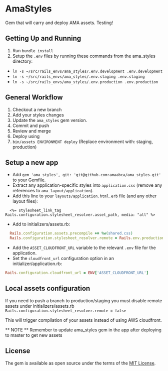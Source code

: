 # AmaStyles
Gem that will carry and deploy AMA assets. Testing!

## Getting Up and Running

1. Run `bundle install`
2. Setup the `.env` files by running these commands from the ama_styles directory:
  * `ln -s ~/src/rails_envs/ama_styles/.env.development .env.development`
  * `ln -s ~/src/rails_envs/ama_styles/.env.staging .env.staging`
  * `ln -s ~/src/rails_envs/ama_styles/.env.production .env.production`

## General Workflow

1. Checkout a new branch
2. Add your styles changes
3. Update the `ama_styles` gem version.
4. Commit and push
5. Review and merge
6. Deploy using
  1. `bin/assets ENVIRONMENT deploy` (Replace environment with: staging, production)

## Setup a new app

* Add `gem 'ama_styles', git: 'git@github.com:amaabca/ama_styles.git'` to your Gemfile.
* Extract any application-specific styles into `application.css` (remove any references to `ama_layout/application`).
* Add this line to your `layouts/application.html.erb` file (and any other layout files):

```erb
  <%= stylesheet_link_tag Rails.configuration.stylesheet_resolver.asset_path, media: "all" %>
```
* Add to initializers/assets.rb:

```ruby
  Rails.configuration.assets.precompile += %w(shared.css)
  Rails.configuration.stylesheet_resolver.remote = Rails.env.production?
```
* Add the `ASSET_CLOUDFRONT_URL` variable to the relevant `.env` file for the application.
* Set the `cloudfront_url` configuration option in an initializer/application.rb:

```ruby
Rails.configuration.cloudfront_url = ENV['ASSET_CLOUDFRONT_URL']
```

## Local assets configuration
If you need to push a branch to production/staging you must disable remote assets under
initializers/assets.rb `Rails.configuration.stylesheet_resolver.remote = false`

This will trigger compilation of your assets instead of using AWS cloudfront.

** NOTE ** Remember to update ama_styles gem in the app after deploying to master to get new assets

## License
The gem is available as open source under the terms of the [MIT License](http://opensource.org/licenses/MIT).
